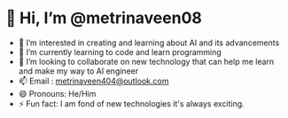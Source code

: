 # 👋 Hi, I’m @metrinaveen08
- 👀 I’m interested in creating and learning about AI and its advancements
- 🌱 I’m currently learning to code and learn programming
- 💞️ I’m looking to collaborate on new technology that can help me learn and make my way to AI engineer
- 📫 Email : metrinaveen404@outlook.com
- 😄 Pronouns: He/Him
- ⚡ Fun fact: I am fond of new technologies it's always exciting.

<!---
metrinaveen08/metrinaveen08 is a ✨ special ✨ repository because its `README.md` (this file) appears on your GitHub profile.
You can click the Preview link to take a look at your changes.
--->

